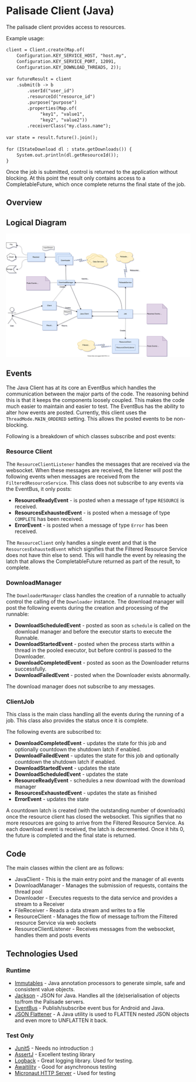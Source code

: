 <!---
Copyright 2018-2021 Crown Copyright

Licensed under the Apache License, Version 2.0 (the "License");
you may not use this file except in compliance with the License.
You may obtain a copy of the License at

  http://www.apache.org/licenses/LICENSE-2.0

Unless required by applicable law or agreed to in writing, software
distributed under the License is distributed on an "AS IS" BASIS,
WITHOUT WARRANTIES OR CONDITIONS OF ANY KIND, either express or implied.
See the License for the specific language governing permissions and
limitations under the License.
--->
# Palisade Client (Java)

The palisade client provides access to resources.

Example usage:

```
client = Client.create(Map.of(
    Configuration.KEY_SERVICE_HOST, "host.my",
    Configuration.KEY_SERVICE_PORT, 12091,
    Configuration.KEY_DOWNLOAD_THREADS, 2));

var futureResult = client
    .submit(b -> b
        .userId("user_id")
        .resourceId("resource_id")
        .purpose("purpose")
        .properties(Map.of(
             "key1", "value1",
             "key2", "value2"))
        .receiverClass("my.class.name");
        
var state = result.future().join();

for (IStateDownload dl : state.getDownloads()) {
    System.out.println(dl.getResourceId());
}
```

Once the job is submitted, control is returned to the application without blocking. At this point the result only contains access to a CompletableFuture, which once complete returns the final state of the job.

## Overview

## Logical Diagram

![Logical Diagram](doc/java-client-logical-diagram-1.svg)

## Events

The Java Client has at its core an EventBus which handles the communication between the major parts of the code. The reasoning behind this is that it keeps the components loosely coupled. This makes the code much easier to maintain and easier to test. The EventBus has the ability to alter how events are posted. Currently, this client uses the `ThreadMode.MAIN_ORDERED` setting. This allows the posted events to be non-blocking.

Following is a breakdown of which classes subscribe and post events:

### Resource Client

The `ResourceClientListener` handles the messages that are received via the websocket. When these messages are received, the listener will post the following events when messages are received from the `FilteredResourceService`. This class does not subscribe to any events via the EventBus, it only posts:

* __ResourceReadyEvent__ - is posted when a message of type `RESOURCE` is received.
* __ResourcesExhaustedEvent__ - is posted when a message of type `COMPLETE` has been received.
* __ErrorEvent__ - is posted when a message of type `Error` has been received.

The `ResourceClient` only handles a single event and that is the `ResourcesExhaustedEvent` which signifies that the Filtered Resource Service does not have thin else to send. This will handle the event by releasing the latch that allows the CompletableFuture returned as part of the result, to complete.

### DownloadManager

The `DownloaderManager` class handles the creation of a runnable to actually control the calling of the `Downloader` instance. The download manager will post the following events during the creation and processing of the runnable:

* __DownloadScheduledEvent__ - posted as soon as `schedule` is called on the download manager and before the executor starts to execute the Runnable.
* __DownloadStartedEvent__ - posted when the process starts within a thread in the pooled executor, but before control is passed to the Downloader. 
* __DownloadCompletedEvent__ - posted as soon as the Downloader returns successfully.
* __DownloadFailedEvent__ - posted when the Downloader exists abnormally.

The download manager does not subscribe to any messages.

### ClientJob

This class is the main class handling all the events during the running of a job. This class also provides the status once it is complete.

The following events are subscribed to:

* __DownloadCompletedEvent__ - updates the state for this job and optionally countdown the shutdown latch if enabled.
* __DownloadFailedEvent__ - updates the state for this job and optionally countdown the shutdown latch if enabled.
* __DownloadStartedEvent__ - updates the state
* __DownloadScheduledEvent__ - updates the state
* __ResourceReadyEvent__ - schedules a new download with the download manager
* __ResourcesExhaustedEvent__ - updates the state as finished
* __ErrorEvent__ - updates the state

A countdown latch is created (with the outstanding number of downloads) once the resource client has closed the websocket. This signifies that no more resources are going to arrive from the Filtered Resource Service. As each download event is received, the latch is decremented. Once it hits 0, the future is completed and the final state is returned.

## Code

The main classes within the client are as follows:

* JavaClient - This is the main entry point and the manager of all events
* DownloadManager - Manages the submission of requests, contains the thread pool
* Downloader - Executes requests to the data service and provides a stream to a Receiver
* FileReceiver - Reads a data stream and writes to a file
* ResourceClient - Manages the flow of message to/from the Filtered resource Service via web sockets
* ResourceClientListener - Receives messages from the websocket, handles them and posts events

## Technologies Used

### Runtime

* [Immutables](https://immutables.github.io/) - Java annotation processors to generate simple, safe and consistent value objects.
* [Jackson]() - JSON for Java. Handles all the (de)serialisation of objects to/from the Palisade servers.
* [EventBus](https://github.com/greenrobot/EventBus) - Publish/subscribe event bus for Android and Java.
* [JSON Flattener](https://github.com/wnameless/json-flattener) - A Java utility is used to FLATTEN nested JSON objects and even more to UNFLATTEN it back.

### Test Only

* [Junit5](https://junit.org/junit5/) - Needs no introduction :)
* [AssertJ](https://assertj.github.io/doc/) - Excellent testing library
* [Logback](http://logback.qos.ch/) - Great logging library. Used for testing.
* [Awaitility](https://github.com/awaitility/awaitility) - Good for asynchronous testing
* [Micronaut HTTP Server](https://micronaut.io/) - Used for testing
